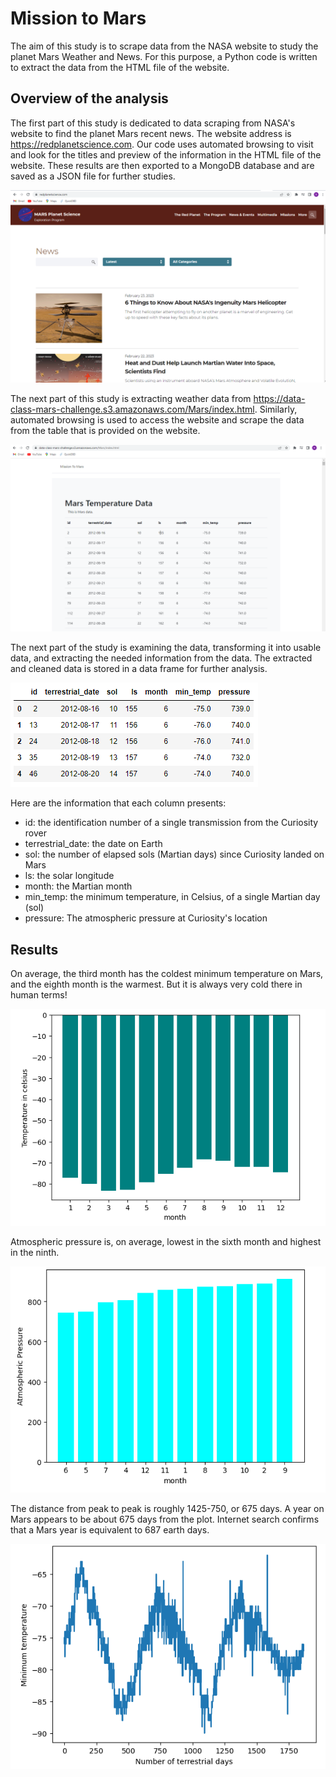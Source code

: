 # Mission to Mars
The aim of this study is to scrape data from the NASA website to study the planet Mars Weather and News. For this purpose, a Python code is written to extract the data from the HTML file of the website.

## Overview of the analysis
The first part of this study is dedicated to data scraping from NASA's website to find the planet Mars recent news. The website address is https://redplanetscience.com. Our code uses automated browsing to visit and look for the titles and preview of the information in the HTML file of the website. These results are then exported to a MongoDB database and are saved as a JSON file for further studies.

![Mars_News_Website](Resources/articles_website.PNG)


The next part of this study is extracting weather data from https://data-class-mars-challenge.s3.amazonaws.com/Mars/index.html. Similarly, automated browsing is used to access the website and scrape the data from the table that is provided on the website.


![Mars_Whether_Website](Resources/Wheather_data_website.PNG)

The next part of the study is examining the data, transforming it into usable data, and extracting the needed information from the data. The extracted and cleaned data is stored in a data frame for further analysis.

![Pandas_data_frame](Resources/pandas_imported_data.PNG)

Here are the information that each column presents: 
  - id: the identification number of a single transmission from the Curiosity rover
  - terrestrial_date: the date on Earth
  - sol: the number of elapsed sols (Martian days) since Curiosity landed on Mars
  - ls: the solar longitude
  - month: the Martian month
  - min_temp: the minimum temperature, in Celsius, of a single Martian day (sol)
  - pressure: The atmospheric pressure at Curiosity's location

## Results
On average, the third month has the coldest minimum temperature on Mars, and the eighth month is the warmest. But it is always very cold there in human terms!


![Mars_Whether_Website](Resources/temp_by_month.PNG)

Atmospheric pressure is, on average, lowest in the sixth month and highest in the ninth.

![Mars_Whether_Website](Resources/pressure_by_month.PNG)

The distance from peak to peak is roughly 1425-750, or 675 days. A year on Mars appears to be about 675 days from the plot. Internet search confirms that a Mars year is equivalent to 687 earth days.

![Mars_Whether_Website](Resources/temp_by_Earth_day.PNG)
